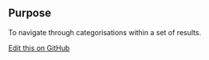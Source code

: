 ## Purpose

To navigate through categorisations within a set of results.

[Edit this on GitHub](https://github.com/wellcometrust/wellcomecollection.org/edit/master/common/views/components/TabNav/README.md)
